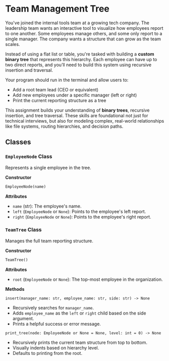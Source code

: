 # Team Management Tree

You've joined the internal tools team at a growing tech company. The leadership team wants an interactive tool to visualize how employees report to one another. Some employees manage others, and some only report to a single manager. The company wants a structure that can grow as the team scales.

Instead of using a flat list or table, you're tasked with building a **custom binary tree** that represents this hierarchy. Each employee can have up to two direct reports, and you’ll need to build this system using recursive insertion and traversal.

Your program should run in the terminal and allow users to:

- Add a root team lead (CEO or equivalent)
- Add new employees under a specific manager (left or right)
- Print the current reporting structure as a tree

This assignment builds your understanding of **binary trees**, recursive insertion, and tree traversal. These skills are foundational not just for technical interviews, but also for modeling complex, real-world relationships like file systems, routing hierarchies, and decision paths.

## Classes

### `EmployeeNode` Class
Represents a single employee in the tree.

**Constructor**

```python
EmployeeNode(name)
```

**Attributes**
- `name` (str): The employee's name.
- `left` (`EmployeeNode` or `None`): Points to the employee's left report.
- `right` (`EmployeeNode` or `None`): Points to the employee's right report.

### `TeamTree` Class
Manages the full team reporting structure.

**Constructor**

```python
TeamTree()
```
**Attributes**
- `root` (`EmployeeNode` or `None`): The top-most employee in the organization.

**Methods**

`insert(manager_name: str, employee_name: str, side: str) -> None`
- Recursively searches for `manager_name`.
- Adds `employee_name` as the `left` or `right` child based on the side argument.
- Prints a helpful success or error message.

`print_tree(node: EmployeeNode or None = None, level: int = 0) -> None`
- Recursively prints the current team structure from top to bottom.
- Visually indents based on hierarchy level.
- Defaults to printing from the root.